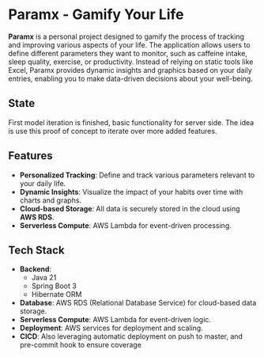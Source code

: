 # Paramx - Gamify Your Life

**Paramx** is a personal project designed to gamify the process of tracking and improving various aspects of your life. The application allows users to define different parameters they want to monitor, such as caffeine intake, sleep quality, exercise, or productivity. Instead of relying on static tools like Excel, Paramx provides dynamic insights and graphics based on your daily entries, enabling you to make data-driven decisions about your well-being.

## State
  First model iteration is finished, basic functionality for server side. The idea is use this proof of concept to iterate over
  more added features.


## Features

- **Personalized Tracking**: Define and track various parameters relevant to your daily life.
- **Dynamic Insights**: Visualize the impact of your habits over time with charts and graphs.
- **Cloud-based Storage**: All data is securely stored in the cloud using **AWS RDS**.
- **Serverless Compute**: AWS Lambda for event-driven processing.

## Tech Stack

- **Backend**:
    - Java 21
    - Spring Boot 3
    - Hibernate ORM
- **Database**: AWS RDS (Relational Database Service) for cloud-based data storage.
- **Serverless Compute**: AWS Lambda for event-driven logic.
- **Deployment**: AWS services for deployment and scaling.
- **CICD**: Also leveraging automatic deployment on push to master, and pre-commit hook to ensure coverage
